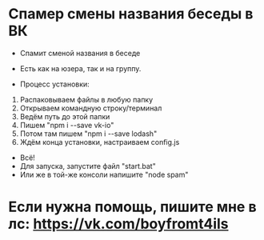 # Спамер смены названия беседы в ВК
* Спамит сменой названия в беседе
* Есть как на юзера, так и на группу.

* Процесс установки:
1. Распаковываем файлы в любую папку
2. Открываем командную строку/терминал
3. Ведём путь до этой папки
4. Пишем "npm i --save vk-io"
5. Потом там пишем "npm i --save lodash"
6. Ждём конца установки, настраиваем config.js
* Всё!
* Для запуска, запустите файл "start.bat"
* Или же в той-же консоли напишите "node spam"
# Если нужна помощь, пишите мне в лс: https://vk.com/boyfromt4ils
